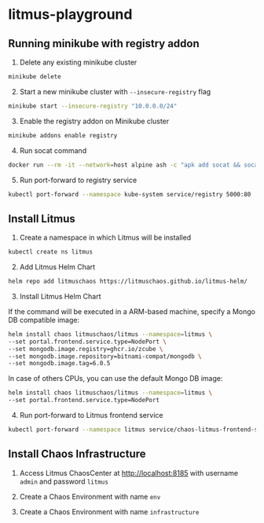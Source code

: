# litmus-playground

## Running minikube with registry addon

1. Delete any existing minikube cluster

```bash
minikube delete
```

2. Start a new minikube cluster with `--insecure-registry` flag

```bash
minikube start --insecure-registry "10.0.0.0/24"
```

3. Enable the registry addon on Minikube cluster

```bash
minikube addons enable registry
```

4. Run socat command

```bash
docker run --rm -it --network=host alpine ash -c "apk add socat && socat TCP-LISTEN:5000,reuseaddr,fork TCP:$(minikube ip):5000"
```

5. Run port-forward to registry service

```bash
kubectl port-forward --namespace kube-system service/registry 5000:80
```

## Install Litmus

1. Create a namespace in which Litmus will be installed

```bash
kubectl create ns litmus
```

2. Add Litmus Helm Chart

```bash
helm repo add litmuschaos https://litmuschaos.github.io/litmus-helm/
```

3. Install Litmus Helm Chart

If the command will be executed in a ARM-based machine, specify a Mongo DB compatible image:

```bash
helm install chaos litmuschaos/litmus --namespace=litmus \
--set portal.frontend.service.type=NodePort \
--set mongodb.image.registry=ghcr.io/zcube \
--set mongodb.image.repository=bitnami-compat/mongodb \
--set mongodb.image.tag=6.0.5
```

In case of others CPUs, you can use the default Mongo DB image:

```bash
helm install chaos litmuschaos/litmus --namespace=litmus \
--set portal.frontend.service.type=NodePort
```

4. Run port-forward to Litmus frontend service

```bash
kubectl port-forward --namespace litmus service/chaos-litmus-frontend-service 8185:9091
```

## Install Chaos Infrastructure

1. Access Litmus ChaosCenter at [http://localhost:8185](http://localhost:8185) with username `admin` and password `litmus`

2. Create a Chaos Environment with name `env`

3. Create a Chaos Environment with name `infrastructure`
